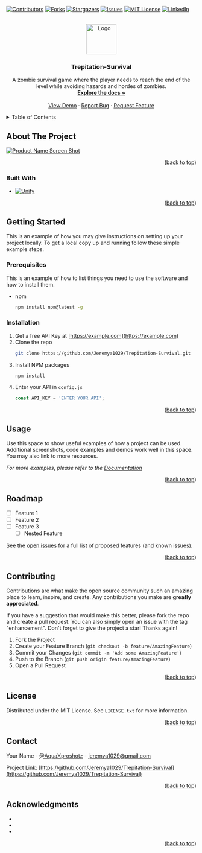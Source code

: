 <!-- Improved compatibility of back to top link: See: https://github.com/othneildrew/Best-README-Template/pull/73 -->
<a name="readme-top"></a>
<!--
*** Thanks for checking out the Best-README-Template. If you have a suggestion
*** that would make this better, please fork the repo and create a pull request
*** or simply open an issue with the tag "enhancement".
*** Don't forget to give the project a star!
*** Thanks again! Now go create something AMAZING! :D
-->



<!-- PROJECT SHIELDS -->
<!--
*** I'm using markdown "reference style" links for readability.
*** Reference links are enclosed in brackets [ ] instead of parentheses ( ).
*** See the bottom of this document for the declaration of the reference variables
*** for contributors-url, forks-url, etc. This is an optional, concise syntax you may use.
*** https://www.markdownguide.org/basic-syntax/#reference-style-links
-->
[![Contributors][contributors-shield]][contributors-url]
[![Forks][forks-shield]][forks-url]
[![Stargazers][stars-shield]][stars-url]
[![Issues][issues-shield]][issues-url]
[![MIT License][license-shield]][license-url]
[![LinkedIn][linkedin-shield]][linkedin-url]



<!-- PROJECT LOGO -->
<br />
<div align="center">
  <a href="https://github.com/Jeremya1029/Trepitation-Survival">
    <img src="images/logo.png" alt="Logo" width="80" height="80">
  </a>

<h3 align="center">Trepitation-Survival</h3>

  <p align="center">
    A zombie survival game where the player needs to reach the end of the level while avoiding hazards and hordes of zombies.
    <br />
    <a href="https://github.com/Jeremya1029/Trepitation-Survival"><strong>Explore the docs »</strong></a>
    <br />
    <br />
    <a href="https://github.com/Jeremya1029/Trepitation-Survival">View Demo</a>
    ·
    <a href="https://github.com/Jeremya1029/Trepitation-Survival/issues/new?labels=bug&template=bug-report---.md">Report Bug</a>
    ·
    <a href="https://github.com/Jeremya1029/Trepitation-Survival/issues/new?labels=enhancement&template=feature-request---.md">Request Feature</a>
  </p>
</div>



<!-- TABLE OF CONTENTS -->
<details>
  <summary>Table of Contents</summary>
  <ol>
    <li>
      <a href="#about-the-project">About The Project</a>
      <ul>
        <li><a href="#built-with">Built With</a></li>
      </ul>
    </li>
    <li>
      <a href="#getting-started">Getting Started</a>
      <ul>
        <li><a href="#prerequisites">Prerequisites</a></li>
        <li><a href="#installation">Installation</a></li>
      </ul>
    </li>
    <li><a href="#usage">Usage</a></li>
    <li><a href="#roadmap">Roadmap</a></li>
    <li><a href="#contributing">Contributing</a></li>
    <li><a href="#license">License</a></li>
    <li><a href="#contact">Contact</a></li>
    <li><a href="#acknowledgments">Acknowledgments</a></li>
  </ol>
</details>



<!-- ABOUT THE PROJECT -->
## About The Project

[![Product Name Screen Shot][product-screenshot]]([https://example.com](https://gameteej.itch.io/survive))


<p align="right">(<a href="#readme-top">back to top</a>)</p>



### Built With

* [![Unity][Unity.com]][Unity-url]

<p align="right">(<a href="#readme-top">back to top</a>)</p>



<!-- GETTING STARTED -->
## Getting Started

This is an example of how you may give instructions on setting up your project locally.
To get a local copy up and running follow these simple example steps.

### Prerequisites

This is an example of how to list things you need to use the software and how to install them.
* npm
  ```sh
  npm install npm@latest -g
  ```

### Installation

1. Get a free API Key at [https://example.com](https://example.com)
2. Clone the repo
   ```sh
   git clone https://github.com/Jeremya1029/Trepitation-Survival.git
   ```
3. Install NPM packages
   ```sh
   npm install
   ```
4. Enter your API in `config.js`
   ```js
   const API_KEY = 'ENTER YOUR API';
   ```

<p align="right">(<a href="#readme-top">back to top</a>)</p>



<!-- USAGE EXAMPLES -->
## Usage

Use this space to show useful examples of how a project can be used. Additional screenshots, code examples and demos work well in this space. You may also link to more resources.

_For more examples, please refer to the [Documentation](https://example.com)_

<p align="right">(<a href="#readme-top">back to top</a>)</p>



<!-- ROADMAP -->
## Roadmap

- [ ] Feature 1
- [ ] Feature 2
- [ ] Feature 3
    - [ ] Nested Feature

See the [open issues](https://github.com/Jeremya1029/Trepitation-Survival/issues) for a full list of proposed features (and known issues).

<p align="right">(<a href="#readme-top">back to top</a>)</p>



<!-- CONTRIBUTING -->
## Contributing

Contributions are what make the open source community such an amazing place to learn, inspire, and create. Any contributions you make are **greatly appreciated**.

If you have a suggestion that would make this better, please fork the repo and create a pull request. You can also simply open an issue with the tag "enhancement".
Don't forget to give the project a star! Thanks again!

1. Fork the Project
2. Create your Feature Branch (`git checkout -b feature/AmazingFeature`)
3. Commit your Changes (`git commit -m 'Add some AmazingFeature'`)
4. Push to the Branch (`git push origin feature/AmazingFeature`)
5. Open a Pull Request

<p align="right">(<a href="#readme-top">back to top</a>)</p>



<!-- LICENSE -->
## License

Distributed under the MIT License. See `LICENSE.txt` for more information.

<p align="right">(<a href="#readme-top">back to top</a>)</p>



<!-- CONTACT -->
## Contact

Your Name - [@AquaXproshotz](https://twitter.com/AquaXproshotz) - jeremya1029@gmail.com

Project Link: [https://github.com/Jeremya1029/Trepitation-Survival](https://github.com/Jeremya1029/Trepitation-Survival)

<p align="right">(<a href="#readme-top">back to top</a>)</p>



<!-- ACKNOWLEDGMENTS -->
## Acknowledgments

* []()
* []()
* []()

<p align="right">(<a href="#readme-top">back to top</a>)</p>



<!-- MARKDOWN LINKS & IMAGES -->
<!-- https://www.markdownguide.org/basic-syntax/#reference-style-links -->
[contributors-shield]: https://img.shields.io/github/contributors/Jeremya1029/Trepitation-Survival.svg?style=for-the-badge
[contributors-url]: https://github.com/Jeremya1029/Trepitation-Survival/graphs/contributors
[forks-shield]: https://img.shields.io/github/forks/Jeremya1029/Trepitation-Survival.svg?style=for-the-badge
[forks-url]: https://github.com/Jeremya1029/Trepitation-Survival/network/members
[stars-shield]: https://img.shields.io/github/stars/Jeremya1029/Trepitation-Survival.svg?style=for-the-badge
[stars-url]: https://github.com/Jeremya1029/Trepitation-Survival/stargazers
[issues-shield]: https://img.shields.io/github/issues/Jeremya1029/Trepitation-Survival.svg?style=for-the-badge
[issues-url]: https://github.com/Jeremya1029/Trepitation-Survival/issues
[license-shield]: https://img.shields.io/github/license/Jeremya1029/Trepitation-Survival.svg?style=for-the-badge
[license-url]: https://github.com/Jeremya1029/Trepitation-Survival/blob/master/LICENSE.txt
[linkedin-shield]: https://img.shields.io/badge/-LinkedIn-black.svg?style=for-the-badge&logo=linkedin&colorB=555
[linkedin-url]: https://linkedin.com/in/jeremy-almonte
[product-screenshot]: images/screenshot.png
[Unity.com]: https://www.reddit.com/media?url=https%3A%2F%2Fi.redd.it%2Ftu3gt6ysfxq71.png
[Unity-url]: https://unity.com/

